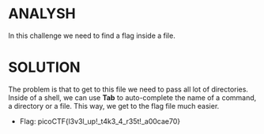 # ANALYSH
In this challenge we need to find a flag inside a file.  
  

# SOLUTION
The problem is that to get to this file we need to pass all lot of directories. Inside of a shell, we can use **Tab** to auto-complete the name of a command, a directory or a file. This way, we get to the flag file much easier.  
  

* Flag: picoCTF{l3v3l_up!_t4k3_4_r35t!_a00cae70}
